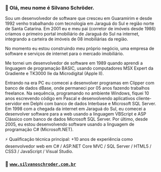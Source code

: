 ### 👋 Olá, meu nome é Silvano Schröder.

Sou um desenvolvedor de software que cresceu em Guaramirim e desde 1992 venho trabalhando com tecnologia em Jaraguá do Sul e região norte de Santa Catarina. Em 2001 eu e meu pai (corretor de imóveis desde 1986) criamos o primeiro portal imobiliário de Jaraguá do Sul na internet, integrando a carteira de imóveis de 08 imobiliárias da região.

No momento eu estou construindo meu próprio negócio, uma empresa de software e serviços de internet para o mercado imobiliário.

Me tornei um desenvolvedor de software em 1989 quando aprendi a linguagem de programação BASIC, usando computadores MSX Expert da Gradiente e TK3000 IIe da Microdigital (Apple II).

Entrando na era PC eu comecei a desenvolver programas em Clipper com banco de dados dBase, onde permaneci por 05 anos fazendo trabalhos freelance. Na sequência, programando no ambiente Windows, fiquei 10 anos escrevendo código em Pascal e desenvolvendo aplicativos cliente-servidor em Delphi com banco de dados Interbase e Microsoft SQL Server. Em 1998 com a chegada da internet em Jaraguá do Sul, eu comecei a desenvolver software para a web usando a linguagem VBScript e ASP Clássico com banco de dados Microsoft SQL Server. Por último, desde 2005, eu estou desenvolvendo software usando a linguagem de programação C# (Microsoft.NET).

⚡ Qualificação técnica principal: +10 anos de experiência como desenvolvedor web em C# / ASP.NET Core MVC / SQL Server / HTML5 / CSS3 / JavaScript / Visual Studio.

### 🚀 [`www.silvanoschroder.com.br`](https://www.silvanoschroder.com.br/)

<!--
**silvanox/silvanox** is a ✨ _special_ ✨ repository because its `README.md` (this file) appears on your GitHub profile.

Here are some ideas to get you started:

- 🔭 I’m currently working on ...
- 🌱 I’m currently learning ...
- 👯 I’m looking to collaborate on ...
- 🤔 I’m looking for help with ...
- 💬 Ask me about ...
- 📫 How to reach me: ...
- 😄 Pronouns: ...
- ⚡ Fun fact: ...
-->

